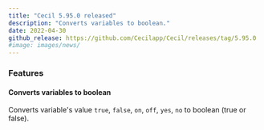 ```yaml
---
title: "Cecil 5.95.0 released"
description: "Converts variables to boolean."
date: 2022-04-30
github_release: https://github.com/Cecilapp/Cecil/releases/tag/5.95.0
#image: images/news/
---
```

### Features

#### Converts variables to boolean

Converts variable's value `true`, `false`, `on`, `off`, `yes`, `no` to boolean (true or false).

